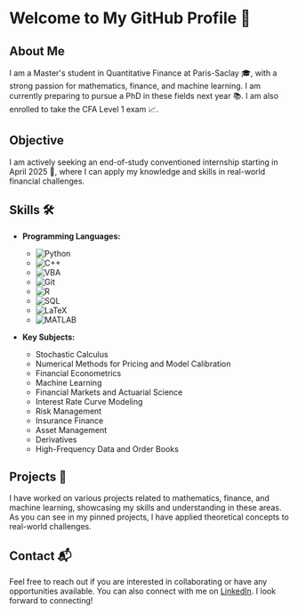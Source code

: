 # Welcome to My GitHub Profile 👋

## About Me

I am a Master's student in Quantitative Finance at Paris-Saclay 🎓, with a strong passion for mathematics, finance, and machine learning. I am currently preparing to pursue a PhD in these fields next year 📚. I am also enrolled to take the CFA Level 1 exam 📈.

## Objective

I am actively seeking an end-of-study conventioned internship starting in April 2025 🤝, where I can apply my knowledge and skills in real-world financial challenges.

## Skills 🛠️

- **Programming Languages:** 
  - ![Python](https://img.shields.io/badge/-Python-3776AB?style=flat&logo=python&logoColor=white)
  - ![C++](https://img.shields.io/badge/-C++-00599C?style=flat&logo=c%2B%2B&logoColor=white)
  - ![VBA](https://img.shields.io/badge/-VBA-1F2A44?style=flat&logo=microsoft-office&logoColor=white)
  - ![Git](https://img.shields.io/badge/-Git-F05032?style=flat&logo=git&logoColor=white)
  - ![R](https://img.shields.io/badge/-R-276DC3?style=flat&logo=r&logoColor=white)
  - ![SQL](https://img.shields.io/badge/-SQL-003B57?style=flat&logo=sqlite&logoColor=white)
  - ![LaTeX](https://img.shields.io/badge/-LaTeX-008080?style=flat&logo=latex&logoColor=white)
  - ![MATLAB](https://img.shields.io/badge/-MATLAB-0076A8?style=flat&logo=mathworks&logoColor=white)


- **Key Subjects:**
  - Stochastic Calculus
  - Numerical Methods for Pricing and Model Calibration
  - Financial Econometrics
  - Machine Learning
  - Financial Markets and Actuarial Science
  - Interest Rate Curve Modeling
  - Risk Management
  - Insurance Finance
  - Asset Management
  - Derivatives
  - High-Frequency Data and Order Books

## Projects 🌟

I have worked on various projects related to mathematics, finance, and machine learning, showcasing my skills and understanding in these areas. As you can see in my pinned projects, I have applied theoretical concepts to real-world challenges.

## Contact 📬

Feel free to reach out if you are interested in collaborating or have any opportunities available. You can also connect with me on [LinkedIn](https://www.linkedin.com/in/shakilrohimun/). I look forward to connecting!



<!--
**shakilrohimun/shakilrohimun** is a ✨ _special_ ✨ repository because its `README.md` (this file) appears on your GitHub profile.

Here are some ideas to get you started:

- 🔭 I’m currently working on ...
- 🌱 I’m currently learning ...
- 👯 I’m looking to collaborate on ...
- 🤔 I’m looking for help with ...
- 💬 Ask me about ...
- 📫 How to reach me: ...
- 😄 Pronouns: ...
- ⚡ Fun fact: ...
-->
